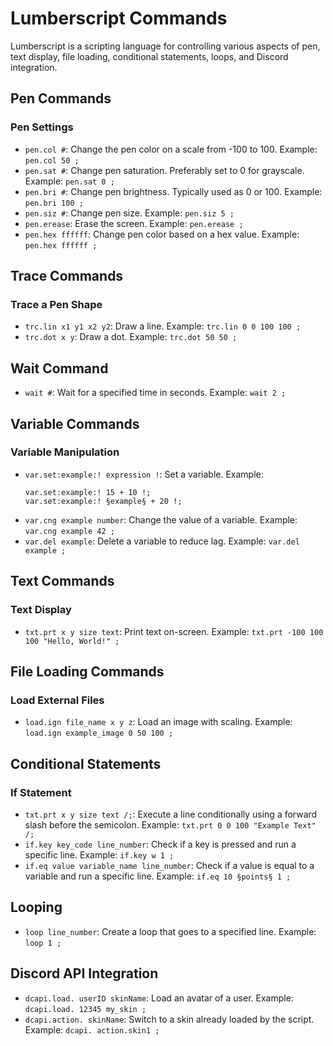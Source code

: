 
# Lumberscript Commands

Lumberscript is a scripting language for controlling various aspects of pen, text display, file loading, conditional statements, loops, and Discord integration.

## Pen Commands

### Pen Settings
- `pen.col #`: Change the pen color on a scale from -100 to 100. Example: `pen.col 50 ;`
- `pen.sat #`: Change pen saturation. Preferably set to 0 for grayscale. Example: `pen.sat 0 ;`
- `pen.bri #`: Change pen brightness. Typically used as 0 or 100. Example: `pen.bri 100 ;`
- `pen.siz #`: Change pen size. Example: `pen.siz 5 ;`
- `pen.erease`: Erase the screen. Example: `pen.erease ;`
- `pen.hex ffffff`: Change pen color based on a hex value. Example: `pen.hex ffffff ;`

## Trace Commands

### Trace a Pen Shape
- `trc.lin x1 y1 x2 y2`: Draw a line. Example: `trc.lin 0 0 100 100 ;`
- `trc.dot x y`: Draw a dot. Example: `trc.dot 50 50 ;`

## Wait Command
- `wait #`: Wait for a specified time in seconds. Example: `wait 2 ;`

## Variable Commands

### Variable Manipulation
- `var.set:example:! expression !`: Set a variable. Example: 
  ```
  var.set:example:! 15 + 10 !;
  var.set:example:! §example§ + 20 !;
  ```
- `var.cng example number`: Change the value of a variable. Example: `var.cng example 42 ;`
- `var.del example`: Delete a variable to reduce lag. Example: `var.del example ;`

## Text Commands

### Text Display
- `txt.prt x y size text`: Print text on-screen. Example: `txt.prt -100 100 100 "Hello, World!" ;`

## File Loading Commands

### Load External Files
- `load.ign file_name x y z`: Load an image with scaling. Example: `load.ign example_image 0 50 100 ;`

## Conditional Statements

### If Statement
- `txt.prt x y size text /;`: Execute a line conditionally using a forward slash before the semicolon. Example: `txt.prt 0 0 100 "Example Text" /;`
- `if.key key_code line_number`: Check if a key is pressed and run a specific line. Example: `if.key w 1 ;`
- `if.eq value variable_name line_number`: Check if a value is equal to a variable and run a specific line. Example: `if.eq 10 §points§ 1 ;`

## Looping
- `loop line_number`: Create a loop that goes to a specified line. Example: `loop 1 ;`

## Discord API Integration
- `dcapi.load. userID skinName`: Load an avatar of a user. Example: `dcapi.load. 12345 my_skin ;`
- `dcapi.action. skinName`: Switch to a skin already loaded by the script. Example: `dcapi. action.skin1 ;`
